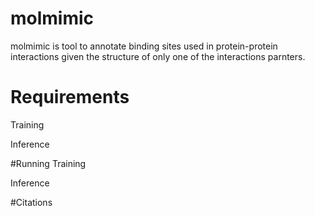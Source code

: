 # molmimic

molmimic is tool to annotate binding sites used in protein-protein interactions given the structure of only one of the interactions parnters. 

# Requirements
Training

Inference


#Running
Training

Inference

#Citations
